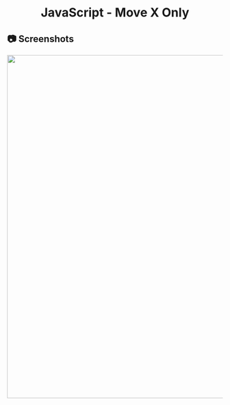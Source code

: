 <h1 align="center">
   JavaScript - Move X Only
</h1>

<h2>
📷 Screenshots
</h2>

<p align="center">
  <img src="https://github.com/ozkannbuyuk/js-exercises/assets/111967202/41b33676-3d5e-4189-980b-1a2f3d154643" width="800" />
</p>
